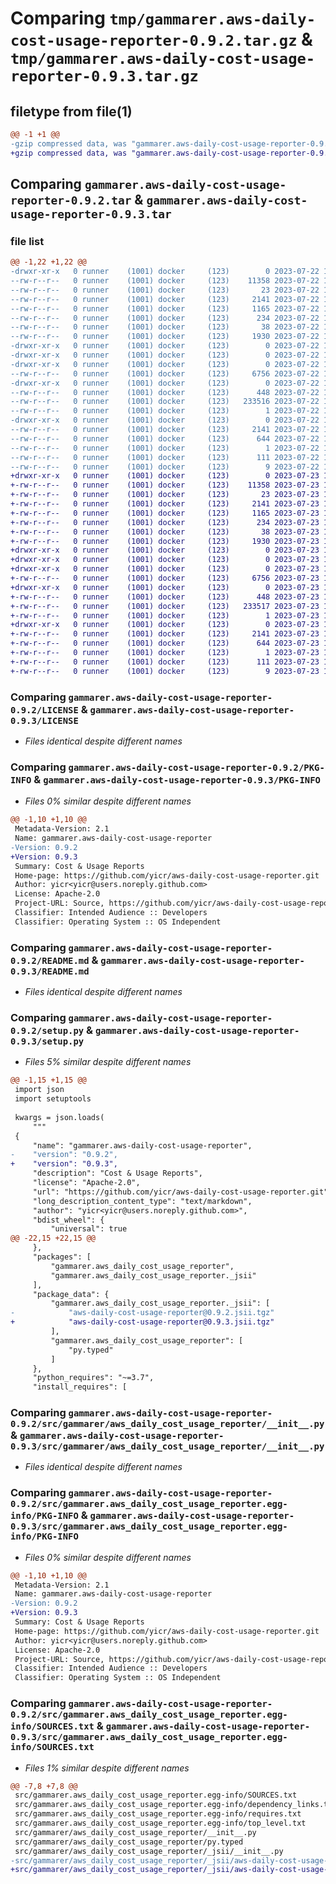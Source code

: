 # Comparing `tmp/gammarer.aws-daily-cost-usage-reporter-0.9.2.tar.gz` & `tmp/gammarer.aws-daily-cost-usage-reporter-0.9.3.tar.gz`

## filetype from file(1)

```diff
@@ -1 +1 @@
-gzip compressed data, was "gammarer.aws-daily-cost-usage-reporter-0.9.2.tar", last modified: Sat Jul 22 19:19:35 2023, max compression
+gzip compressed data, was "gammarer.aws-daily-cost-usage-reporter-0.9.3.tar", last modified: Sun Jul 23 19:18:41 2023, max compression
```

## Comparing `gammarer.aws-daily-cost-usage-reporter-0.9.2.tar` & `gammarer.aws-daily-cost-usage-reporter-0.9.3.tar`

### file list

```diff
@@ -1,22 +1,22 @@
-drwxr-xr-x   0 runner    (1001) docker     (123)        0 2023-07-22 19:19:35.450795 gammarer.aws-daily-cost-usage-reporter-0.9.2/
--rw-r--r--   0 runner    (1001) docker     (123)    11358 2023-07-22 19:19:22.000000 gammarer.aws-daily-cost-usage-reporter-0.9.2/LICENSE
--rw-r--r--   0 runner    (1001) docker     (123)       23 2023-07-22 19:19:22.000000 gammarer.aws-daily-cost-usage-reporter-0.9.2/MANIFEST.in
--rw-r--r--   0 runner    (1001) docker     (123)     2141 2023-07-22 19:19:35.450795 gammarer.aws-daily-cost-usage-reporter-0.9.2/PKG-INFO
--rw-r--r--   0 runner    (1001) docker     (123)     1165 2023-07-22 19:19:22.000000 gammarer.aws-daily-cost-usage-reporter-0.9.2/README.md
--rw-r--r--   0 runner    (1001) docker     (123)      234 2023-07-22 19:19:22.000000 gammarer.aws-daily-cost-usage-reporter-0.9.2/pyproject.toml
--rw-r--r--   0 runner    (1001) docker     (123)       38 2023-07-22 19:19:35.450795 gammarer.aws-daily-cost-usage-reporter-0.9.2/setup.cfg
--rw-r--r--   0 runner    (1001) docker     (123)     1930 2023-07-22 19:19:22.000000 gammarer.aws-daily-cost-usage-reporter-0.9.2/setup.py
-drwxr-xr-x   0 runner    (1001) docker     (123)        0 2023-07-22 19:19:35.450795 gammarer.aws-daily-cost-usage-reporter-0.9.2/src/
-drwxr-xr-x   0 runner    (1001) docker     (123)        0 2023-07-22 19:19:35.450795 gammarer.aws-daily-cost-usage-reporter-0.9.2/src/gammarer/
-drwxr-xr-x   0 runner    (1001) docker     (123)        0 2023-07-22 19:19:35.450795 gammarer.aws-daily-cost-usage-reporter-0.9.2/src/gammarer/aws_daily_cost_usage_reporter/
--rw-r--r--   0 runner    (1001) docker     (123)     6756 2023-07-22 19:19:22.000000 gammarer.aws-daily-cost-usage-reporter-0.9.2/src/gammarer/aws_daily_cost_usage_reporter/__init__.py
-drwxr-xr-x   0 runner    (1001) docker     (123)        0 2023-07-22 19:19:35.450795 gammarer.aws-daily-cost-usage-reporter-0.9.2/src/gammarer/aws_daily_cost_usage_reporter/_jsii/
--rw-r--r--   0 runner    (1001) docker     (123)      448 2023-07-22 19:19:22.000000 gammarer.aws-daily-cost-usage-reporter-0.9.2/src/gammarer/aws_daily_cost_usage_reporter/_jsii/__init__.py
--rw-r--r--   0 runner    (1001) docker     (123)   233516 2023-07-22 19:19:22.000000 gammarer.aws-daily-cost-usage-reporter-0.9.2/src/gammarer/aws_daily_cost_usage_reporter/_jsii/aws-daily-cost-usage-reporter@0.9.2.jsii.tgz
--rw-r--r--   0 runner    (1001) docker     (123)        1 2023-07-22 19:19:22.000000 gammarer.aws-daily-cost-usage-reporter-0.9.2/src/gammarer/aws_daily_cost_usage_reporter/py.typed
-drwxr-xr-x   0 runner    (1001) docker     (123)        0 2023-07-22 19:19:35.450795 gammarer.aws-daily-cost-usage-reporter-0.9.2/src/gammarer.aws_daily_cost_usage_reporter.egg-info/
--rw-r--r--   0 runner    (1001) docker     (123)     2141 2023-07-22 19:19:35.000000 gammarer.aws-daily-cost-usage-reporter-0.9.2/src/gammarer.aws_daily_cost_usage_reporter.egg-info/PKG-INFO
--rw-r--r--   0 runner    (1001) docker     (123)      644 2023-07-22 19:19:35.000000 gammarer.aws-daily-cost-usage-reporter-0.9.2/src/gammarer.aws_daily_cost_usage_reporter.egg-info/SOURCES.txt
--rw-r--r--   0 runner    (1001) docker     (123)        1 2023-07-22 19:19:35.000000 gammarer.aws-daily-cost-usage-reporter-0.9.2/src/gammarer.aws_daily_cost_usage_reporter.egg-info/dependency_links.txt
--rw-r--r--   0 runner    (1001) docker     (123)      111 2023-07-22 19:19:35.000000 gammarer.aws-daily-cost-usage-reporter-0.9.2/src/gammarer.aws_daily_cost_usage_reporter.egg-info/requires.txt
--rw-r--r--   0 runner    (1001) docker     (123)        9 2023-07-22 19:19:35.000000 gammarer.aws-daily-cost-usage-reporter-0.9.2/src/gammarer.aws_daily_cost_usage_reporter.egg-info/top_level.txt
+drwxr-xr-x   0 runner    (1001) docker     (123)        0 2023-07-23 19:18:41.796911 gammarer.aws-daily-cost-usage-reporter-0.9.3/
+-rw-r--r--   0 runner    (1001) docker     (123)    11358 2023-07-23 19:18:25.000000 gammarer.aws-daily-cost-usage-reporter-0.9.3/LICENSE
+-rw-r--r--   0 runner    (1001) docker     (123)       23 2023-07-23 19:18:25.000000 gammarer.aws-daily-cost-usage-reporter-0.9.3/MANIFEST.in
+-rw-r--r--   0 runner    (1001) docker     (123)     2141 2023-07-23 19:18:41.796911 gammarer.aws-daily-cost-usage-reporter-0.9.3/PKG-INFO
+-rw-r--r--   0 runner    (1001) docker     (123)     1165 2023-07-23 19:18:25.000000 gammarer.aws-daily-cost-usage-reporter-0.9.3/README.md
+-rw-r--r--   0 runner    (1001) docker     (123)      234 2023-07-23 19:18:25.000000 gammarer.aws-daily-cost-usage-reporter-0.9.3/pyproject.toml
+-rw-r--r--   0 runner    (1001) docker     (123)       38 2023-07-23 19:18:41.796911 gammarer.aws-daily-cost-usage-reporter-0.9.3/setup.cfg
+-rw-r--r--   0 runner    (1001) docker     (123)     1930 2023-07-23 19:18:25.000000 gammarer.aws-daily-cost-usage-reporter-0.9.3/setup.py
+drwxr-xr-x   0 runner    (1001) docker     (123)        0 2023-07-23 19:18:41.792911 gammarer.aws-daily-cost-usage-reporter-0.9.3/src/
+drwxr-xr-x   0 runner    (1001) docker     (123)        0 2023-07-23 19:18:41.792911 gammarer.aws-daily-cost-usage-reporter-0.9.3/src/gammarer/
+drwxr-xr-x   0 runner    (1001) docker     (123)        0 2023-07-23 19:18:41.796911 gammarer.aws-daily-cost-usage-reporter-0.9.3/src/gammarer/aws_daily_cost_usage_reporter/
+-rw-r--r--   0 runner    (1001) docker     (123)     6756 2023-07-23 19:18:25.000000 gammarer.aws-daily-cost-usage-reporter-0.9.3/src/gammarer/aws_daily_cost_usage_reporter/__init__.py
+drwxr-xr-x   0 runner    (1001) docker     (123)        0 2023-07-23 19:18:41.796911 gammarer.aws-daily-cost-usage-reporter-0.9.3/src/gammarer/aws_daily_cost_usage_reporter/_jsii/
+-rw-r--r--   0 runner    (1001) docker     (123)      448 2023-07-23 19:18:25.000000 gammarer.aws-daily-cost-usage-reporter-0.9.3/src/gammarer/aws_daily_cost_usage_reporter/_jsii/__init__.py
+-rw-r--r--   0 runner    (1001) docker     (123)   233517 2023-07-23 19:18:25.000000 gammarer.aws-daily-cost-usage-reporter-0.9.3/src/gammarer/aws_daily_cost_usage_reporter/_jsii/aws-daily-cost-usage-reporter@0.9.3.jsii.tgz
+-rw-r--r--   0 runner    (1001) docker     (123)        1 2023-07-23 19:18:25.000000 gammarer.aws-daily-cost-usage-reporter-0.9.3/src/gammarer/aws_daily_cost_usage_reporter/py.typed
+drwxr-xr-x   0 runner    (1001) docker     (123)        0 2023-07-23 19:18:41.796911 gammarer.aws-daily-cost-usage-reporter-0.9.3/src/gammarer.aws_daily_cost_usage_reporter.egg-info/
+-rw-r--r--   0 runner    (1001) docker     (123)     2141 2023-07-23 19:18:41.000000 gammarer.aws-daily-cost-usage-reporter-0.9.3/src/gammarer.aws_daily_cost_usage_reporter.egg-info/PKG-INFO
+-rw-r--r--   0 runner    (1001) docker     (123)      644 2023-07-23 19:18:41.000000 gammarer.aws-daily-cost-usage-reporter-0.9.3/src/gammarer.aws_daily_cost_usage_reporter.egg-info/SOURCES.txt
+-rw-r--r--   0 runner    (1001) docker     (123)        1 2023-07-23 19:18:41.000000 gammarer.aws-daily-cost-usage-reporter-0.9.3/src/gammarer.aws_daily_cost_usage_reporter.egg-info/dependency_links.txt
+-rw-r--r--   0 runner    (1001) docker     (123)      111 2023-07-23 19:18:41.000000 gammarer.aws-daily-cost-usage-reporter-0.9.3/src/gammarer.aws_daily_cost_usage_reporter.egg-info/requires.txt
+-rw-r--r--   0 runner    (1001) docker     (123)        9 2023-07-23 19:18:41.000000 gammarer.aws-daily-cost-usage-reporter-0.9.3/src/gammarer.aws_daily_cost_usage_reporter.egg-info/top_level.txt
```

### Comparing `gammarer.aws-daily-cost-usage-reporter-0.9.2/LICENSE` & `gammarer.aws-daily-cost-usage-reporter-0.9.3/LICENSE`

 * *Files identical despite different names*

### Comparing `gammarer.aws-daily-cost-usage-reporter-0.9.2/PKG-INFO` & `gammarer.aws-daily-cost-usage-reporter-0.9.3/PKG-INFO`

 * *Files 0% similar despite different names*

```diff
@@ -1,10 +1,10 @@
 Metadata-Version: 2.1
 Name: gammarer.aws-daily-cost-usage-reporter
-Version: 0.9.2
+Version: 0.9.3
 Summary: Cost & Usage Reports
 Home-page: https://github.com/yicr/aws-daily-cost-usage-reporter.git
 Author: yicr<yicr@users.noreply.github.com>
 License: Apache-2.0
 Project-URL: Source, https://github.com/yicr/aws-daily-cost-usage-reporter.git
 Classifier: Intended Audience :: Developers
 Classifier: Operating System :: OS Independent
```

### Comparing `gammarer.aws-daily-cost-usage-reporter-0.9.2/README.md` & `gammarer.aws-daily-cost-usage-reporter-0.9.3/README.md`

 * *Files identical despite different names*

### Comparing `gammarer.aws-daily-cost-usage-reporter-0.9.2/setup.py` & `gammarer.aws-daily-cost-usage-reporter-0.9.3/setup.py`

 * *Files 5% similar despite different names*

```diff
@@ -1,15 +1,15 @@
 import json
 import setuptools
 
 kwargs = json.loads(
     """
 {
     "name": "gammarer.aws-daily-cost-usage-reporter",
-    "version": "0.9.2",
+    "version": "0.9.3",
     "description": "Cost & Usage Reports",
     "license": "Apache-2.0",
     "url": "https://github.com/yicr/aws-daily-cost-usage-reporter.git",
     "long_description_content_type": "text/markdown",
     "author": "yicr<yicr@users.noreply.github.com>",
     "bdist_wheel": {
         "universal": true
@@ -22,15 +22,15 @@
     },
     "packages": [
         "gammarer.aws_daily_cost_usage_reporter",
         "gammarer.aws_daily_cost_usage_reporter._jsii"
     ],
     "package_data": {
         "gammarer.aws_daily_cost_usage_reporter._jsii": [
-            "aws-daily-cost-usage-reporter@0.9.2.jsii.tgz"
+            "aws-daily-cost-usage-reporter@0.9.3.jsii.tgz"
         ],
         "gammarer.aws_daily_cost_usage_reporter": [
             "py.typed"
         ]
     },
     "python_requires": "~=3.7",
     "install_requires": [
```

### Comparing `gammarer.aws-daily-cost-usage-reporter-0.9.2/src/gammarer/aws_daily_cost_usage_reporter/__init__.py` & `gammarer.aws-daily-cost-usage-reporter-0.9.3/src/gammarer/aws_daily_cost_usage_reporter/__init__.py`

 * *Files identical despite different names*

### Comparing `gammarer.aws-daily-cost-usage-reporter-0.9.2/src/gammarer.aws_daily_cost_usage_reporter.egg-info/PKG-INFO` & `gammarer.aws-daily-cost-usage-reporter-0.9.3/src/gammarer.aws_daily_cost_usage_reporter.egg-info/PKG-INFO`

 * *Files 0% similar despite different names*

```diff
@@ -1,10 +1,10 @@
 Metadata-Version: 2.1
 Name: gammarer.aws-daily-cost-usage-reporter
-Version: 0.9.2
+Version: 0.9.3
 Summary: Cost & Usage Reports
 Home-page: https://github.com/yicr/aws-daily-cost-usage-reporter.git
 Author: yicr<yicr@users.noreply.github.com>
 License: Apache-2.0
 Project-URL: Source, https://github.com/yicr/aws-daily-cost-usage-reporter.git
 Classifier: Intended Audience :: Developers
 Classifier: Operating System :: OS Independent
```

### Comparing `gammarer.aws-daily-cost-usage-reporter-0.9.2/src/gammarer.aws_daily_cost_usage_reporter.egg-info/SOURCES.txt` & `gammarer.aws-daily-cost-usage-reporter-0.9.3/src/gammarer.aws_daily_cost_usage_reporter.egg-info/SOURCES.txt`

 * *Files 1% similar despite different names*

```diff
@@ -7,8 +7,8 @@
 src/gammarer.aws_daily_cost_usage_reporter.egg-info/SOURCES.txt
 src/gammarer.aws_daily_cost_usage_reporter.egg-info/dependency_links.txt
 src/gammarer.aws_daily_cost_usage_reporter.egg-info/requires.txt
 src/gammarer.aws_daily_cost_usage_reporter.egg-info/top_level.txt
 src/gammarer/aws_daily_cost_usage_reporter/__init__.py
 src/gammarer/aws_daily_cost_usage_reporter/py.typed
 src/gammarer/aws_daily_cost_usage_reporter/_jsii/__init__.py
-src/gammarer/aws_daily_cost_usage_reporter/_jsii/aws-daily-cost-usage-reporter@0.9.2.jsii.tgz
+src/gammarer/aws_daily_cost_usage_reporter/_jsii/aws-daily-cost-usage-reporter@0.9.3.jsii.tgz
```

